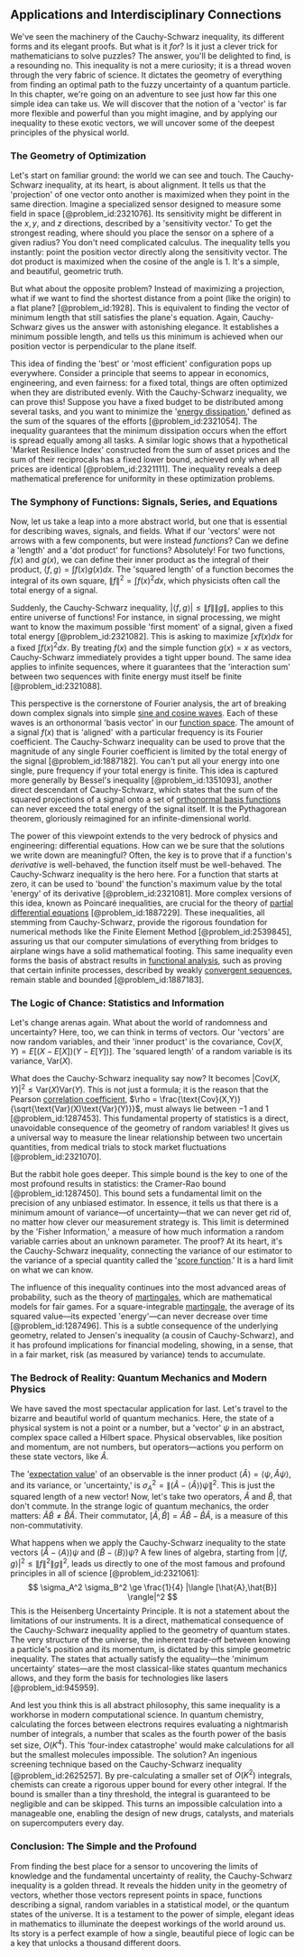 ## Applications and Interdisciplinary Connections

We've seen the machinery of the Cauchy-Schwarz inequality, its different forms and its elegant proofs. But what is it *for*? Is it just a clever trick for mathematicians to solve puzzles? The answer, you'll be delighted to find, is a resounding no. This inequality is not a mere curiosity; it is a thread woven through the very fabric of science. It dictates the geometry of everything from finding an optimal path to the fuzzy uncertainty of a quantum particle. In this chapter, we're going on an adventure to see just how far this one simple idea can take us. We will discover that the notion of a 'vector' is far more flexible and powerful than you might imagine, and by applying our inequality to these exotic vectors, we will uncover some of the deepest principles of the physical world.

### The Geometry of Optimization

Let's start on familiar ground: the world we can see and touch. The Cauchy-Schwarz inequality, at its heart, is about alignment. It tells us that the 'projection' of one vector onto another is maximized when they point in the same direction. Imagine a specialized sensor designed to measure some field in space [@problem_id:2321076]. Its sensitivity might be different in the $x, y,$ and $z$ directions, described by a 'sensitivity vector.' To get the strongest reading, where should you place the sensor on a sphere of a given radius? You don't need complicated calculus. The inequality tells you instantly: point the position vector directly along the sensitivity vector. The dot product is maximized when the cosine of the angle is 1. It's a simple, and beautiful, geometric truth.

But what about the opposite problem? Instead of maximizing a projection, what if we want to find the shortest distance from a point (like the origin) to a flat plane? [@problem_id:1928]. This is equivalent to finding the vector of minimum length that still satisfies the plane's equation. Again, Cauchy-Schwarz gives us the answer with astonishing elegance. It establishes a minimum possible length, and tells us this minimum is achieved when our position vector is perpendicular to the plane itself.

This idea of finding the 'best' or 'most efficient' configuration pops up everywhere. Consider a principle that seems to appear in economics, engineering, and even fairness: for a fixed total, things are often optimized when they are distributed evenly. With the Cauchy-Schwarz inequality, we can prove this! Suppose you have a fixed budget to be distributed among several tasks, and you want to minimize the '[energy dissipation](@article_id:146912),' defined as the sum of the squares of the efforts [@problem_id:2321054]. The inequality guarantees that the minimum dissipation occurs when the effort is spread equally among all tasks. A similar logic shows that a hypothetical 'Market Resilience Index' constructed from the sum of asset prices and the sum of their reciprocals has a fixed lower bound, achieved only when all prices are identical [@problem_id:2321111]. The inequality reveals a deep mathematical preference for uniformity in these optimization problems.

### The Symphony of Functions: Signals, Series, and Equations

Now, let us take a leap into a more abstract world, but one that is essential for describing waves, signals, and fields. What if our 'vectors' were not arrows with a few components, but were instead *functions*? Can we define a 'length' and a 'dot product' for functions? Absolutely! For two functions, $f(x)$ and $g(x)$, we can define their inner product as the integral of their product, $\langle f, g \rangle = \int f(x)g(x) dx$. The 'squared length' of a function becomes the integral of its own square, $\|f\|^2 = \int f(x)^2 dx$, which physicists often call the total energy of a signal.

Suddenly, the Cauchy-Schwarz inequality, $|\langle f, g \rangle| \le \|f\| \|g\|$, applies to this entire universe of functions! For instance, in signal processing, we might want to know the maximum possible 'first moment' of a signal, given a fixed total energy [@problem_id:2321082]. This is asking to maximize $\int x f(x) dx$ for a fixed $\int f(x)^2 dx$. By treating $f(x)$ and the simple function $g(x)=x$ as vectors, Cauchy-Schwarz immediately provides a tight upper bound. The same idea applies to infinite sequences, where it guarantees that the 'interaction sum' between two sequences with finite energy must itself be finite [@problem_id:2321088].

This perspective is the cornerstone of Fourier analysis, the art of breaking down complex signals into simple [sine and cosine waves](@article_id:180787). Each of these waves is an orthonormal 'basis vector' in our [function space](@article_id:136396). The amount of a signal $f(x)$ that is 'aligned' with a particular frequency is its Fourier coefficient. The Cauchy-Schwarz inequality can be used to prove that the magnitude of any single Fourier coefficient is limited by the total energy of the signal [@problem_id:1887182]. You can't put all your energy into one single, pure frequency if your total energy is finite. This idea is captured more generally by Bessel's inequality [@problem_id:1351093], another direct descendant of Cauchy-Schwarz, which states that the sum of the squared projections of a signal onto a set of [orthonormal basis functions](@article_id:193373) can never exceed the total energy of the signal itself. It is the Pythagorean theorem, gloriously reimagined for an infinite-dimensional world.

The power of this viewpoint extends to the very bedrock of physics and engineering: differential equations. How can we be sure that the solutions we write down are meaningful? Often, the key is to prove that if a function's *derivative* is well-behaved, the function itself must be well-behaved. The Cauchy-Schwarz inequality is the hero here. For a function that starts at zero, it can be used to 'bound' the function's maximum value by the total 'energy' of its derivative [@problem_id:2321081]. More complex versions of this idea, known as Poincaré inequalities, are crucial for the theory of [partial differential equations](@article_id:142640) [@problem_id:1887229]. These inequalities, all stemming from Cauchy-Schwarz, provide the rigorous foundation for numerical methods like the Finite Element Method [@problem_id:2539845], assuring us that our computer simulations of everything from bridges to airplane wings have a solid mathematical footing. This same inequality even forms the basis of abstract results in [functional analysis](@article_id:145726), such as proving that certain infinite processes, described by weakly [convergent sequences](@article_id:143629), remain stable and bounded [@problem_id:1887183].

### The Logic of Chance: Statistics and Information

Let's change arenas again. What about the world of randomness and uncertainty? Here, too, we can think in terms of vectors. Our 'vectors' are now random variables, and their 'inner product' is the covariance, $\text{Cov}(X,Y) = E[(X-E[X])(Y-E[Y])]$. The 'squared length' of a random variable is its variance, $\text{Var}(X)$.

What does the Cauchy-Schwarz inequality say now? It becomes $|\text{Cov}(X,Y)|^2 \le \text{Var}(X)\text{Var}(Y)$. This is not just a formula; it is the reason that the Pearson [correlation coefficient](@article_id:146543), $\rho = \frac{\text{Cov}(X,Y)}{\sqrt{\text{Var}(X)\text{Var}(Y)}}$, must always lie between $-1$ and $1$ [@problem_id:1287453]. This fundamental property of statistics is a direct, unavoidable consequence of the geometry of random variables! It gives us a universal way to measure the linear relationship between two uncertain quantities, from medical trials to stock market fluctuations [@problem_id:2321070].

But the rabbit hole goes deeper. This simple bound is the key to one of the most profound results in statistics: the Cramer-Rao bound [@problem_id:1287450]. This bound sets a fundamental limit on the precision of any unbiased estimator. In essence, it tells us that there is a minimum amount of variance—of uncertainty—that we can never get rid of, no matter how clever our measurement strategy is. This limit is determined by the 'Fisher Information,' a measure of how much information a random variable carries about an unknown parameter. The proof? At its heart, it's the Cauchy-Schwarz inequality, connecting the variance of our estimator to the variance of a special quantity called the '[score function](@article_id:164026).' It is a hard limit on what we can know.

The influence of this inequality continues into the most advanced areas of probability, such as the theory of [martingales](@article_id:267285), which are mathematical models for fair games. For a square-integrable [martingale](@article_id:145542), the average of its squared value—its expected 'energy'—can never decrease over time [@problem_id:1287496]. This is a subtle consequence of the underlying geometry, related to Jensen's inequality (a cousin of Cauchy-Schwarz), and it has profound implications for financial modeling, showing, in a sense, that in a fair market, risk (as measured by variance) tends to accumulate.

### The Bedrock of Reality: Quantum Mechanics and Modern Physics

We have saved the most spectacular application for last. Let's travel to the bizarre and beautiful world of quantum mechanics. Here, the state of a physical system is not a point or a number, but a 'vector' $\psi$ in an abstract, complex space called a Hilbert space. Physical observables, like position and momentum, are not numbers, but operators—actions you perform on these state vectors, like $\hat{A}$.

The '[expectation value](@article_id:150467)' of an observable is the inner product $\langle \hat{A} \rangle = \langle \psi, \hat{A}\psi \rangle$, and its variance, or 'uncertainty,' is $\sigma_A^2 = \| (\hat{A} - \langle \hat{A} \rangle) \psi \|^2$. This is just the squared length of a new vector! Now, let's take two operators, $\hat{A}$ and $\hat{B}$, that don't commute. In the strange logic of quantum mechanics, the order matters: $\hat{A}\hat{B} \neq \hat{B}\hat{A}$. Their commutator, $[\hat{A}, \hat{B}] = \hat{A}\hat{B} - \hat{B}\hat{A}$, is a measure of this non-commutativity.

What happens when we apply the Cauchy-Schwarz inequality to the state vectors $(\hat{A} - \langle A \rangle)\psi$ and $(\hat{B} - \langle B \rangle)\psi$? A few lines of algebra, starting from $|\langle f, g \rangle|^2 \le \|f\|^2 \|g\|^2$, leads us directly to one of the most famous and profound principles in all of science [@problem_id:2321061]:
$$ \sigma_A^2 \sigma_B^2 \ge \frac{1}{4} |\langle [\hat{A},\hat{B}] \rangle|^2 $$
This is the Heisenberg Uncertainty Principle. It is not a statement about the limitations of our instruments. It is a direct, mathematical consequence of the Cauchy-Schwarz inequality applied to the geometry of quantum states. The very structure of the universe, the inherent trade-off between knowing a particle's position and its momentum, is dictated by this simple geometric inequality. The states that actually satisfy the equality—the 'minimum uncertainty' states—are the most classical-like states quantum mechanics allows, and they form the basis for technologies like lasers [@problem_id:945959].

And lest you think this is all abstract philosophy, this same inequality is a workhorse in modern computational science. In quantum chemistry, calculating the forces between electrons requires evaluating a nightmarish number of integrals, a number that scales as the fourth power of the basis set size, $O(K^4)$. This 'four-index catastrophe' would make calculations for all but the smallest molecules impossible. The solution? An ingenious screening technique based on the Cauchy-Schwarz inequality [@problem_id:2625257]. By pre-calculating a smaller set of $O(K^2)$ integrals, chemists can create a rigorous upper bound for every other integral. If the bound is smaller than a tiny threshold, the integral is guaranteed to be negligible and can be skipped. This turns an impossible calculation into a manageable one, enabling the design of new drugs, catalysts, and materials on supercomputers every day.

### Conclusion: The Simple and the Profound

From finding the best place for a sensor to uncovering the limits of knowledge and the fundamental uncertainty of reality, the Cauchy-Schwarz inequality is a golden thread. It reveals the hidden unity in the geometry of vectors, whether those vectors represent points in space, functions describing a signal, random variables in a statistical model, or the quantum states of the universe. It is a testament to the power of simple, elegant ideas in mathematics to illuminate the deepest workings of the world around us. Its story is a perfect example of how a single, beautiful piece of logic can be a key that unlocks a thousand different doors.